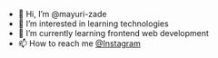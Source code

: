 - 👋 Hi, I’m @mayuri-zade
- 👀 I’m interested in learning technologies
- 🌱 I’m currently learning frontend web development
- 📫 How to reach me [@Instagram](https://instagram.com/mayurizade1234)

<!---
mayuri-zade/mayuri-zade is a ✨ special ✨ repository because its `README.md` (this file) appears on your GitHub profile.
You can click the Preview link to take a look at your changes.
--->

